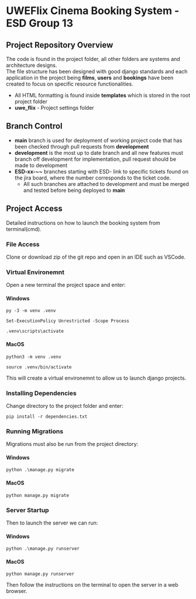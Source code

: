 <!--: New dependencies that are not included in the dependencies.txt file please add!!! -->
<!--: BY RUNNING:  pip freeze > dependencies.txt -->

# UWEFlix Cinema Booking System - ESD Group 13

## Project Repository Overview
The code is found in the project folder, all other folders are systems and architecture designs.  
The file structure has been designed with good django standards and each application in the project being **films**, **users** and **bookings** have been created to focus on specific resource functionalities.
- All HTML formatting is found inside **templates** which is stored in the root project folder
- **uwe_flix** - Project settings folder

## Branch Control
- **main** branch is used for deployment of working project code that has been checked through pull requests from **development**
- **development** is the most up to date branch and all new features must branch off development for implementation, pull request should be made to development
- **ESD-xx-~~** branches starting with ESD- link to specific tickets found on the jira board, where the number corresponds to the ticket code.
    - All such branches are attached to development and must be merged and tested before being deployed to **main**

## Project Access
Detailed instructions on how to launch the booking system from terminal(cmd).
### File Access
Clone or download zip of the git repo and open in an IDE such as VSCode.
### Virtual Environemnt
Open a new terminal the project space and enter:
#### Windows
```
py -3 -m venv .venv

Set-ExecutionPolicy Unrestricted -Scope Process

.venv\scripts\activate
```
#### MacOS
```
python3 -m venv .venv

source .venv/bin/activate
```
This will create a virtual environemnt to allow us to launch django projects.
### Installing Dependencies
Change directory to the project folder and enter:
```
pip install -r dependencies.txt
```
### Running Migrations
Migrations must also be run from the project directory:
#### Windows
```
python .\manage.py migrate
```
#### MacOS
```
python manage.py migrate
```
### Server Startup
Then to launch the server we can run:
#### Windows
```
python .\manage.py runserver
```
#### MacOS
```
python manage.py runserver
```
Then follow the instructions on the terminal to open the server in a web browser.
